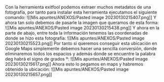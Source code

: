 Con la herramienta exitfool podemos extraer muchos metadatos de una fotografía, por tanto para instalar esta herramienta ejecutamos el siguiente comando:
![[Mis apuntes/ANEXOS/Pasted image 20230130215407.png]]
Y ahora tan solo debemos de pasarle la imagen que queramos de esta forma:
![[Mis apuntes/ANEXOS/Pasted image 20230130215438.png]]
Y ahora en la parte de abajo, entre toda la información tenemos las coordenadas de donde se hizo esta fotografía:
![[Mis apuntes/ANEXOS/Pasted image 20230130215523.png]]
Por tanto si queremos conseguir esta ubicación en Google Maps simplemente debemos hacer una sencilla conversión, donde eliminaremos todos los espacios y además donde se encuentre la palabra deg habrá el signo de grados º:
![[Mis apuntes/ANEXOS/Pasted image 20230130215617.png]]
Ahora esto lo pegamos en maps y habremos obtenido la ubicación:
![[Mis apuntes/ANEXOS/Pasted image 20230130215657.png]]
